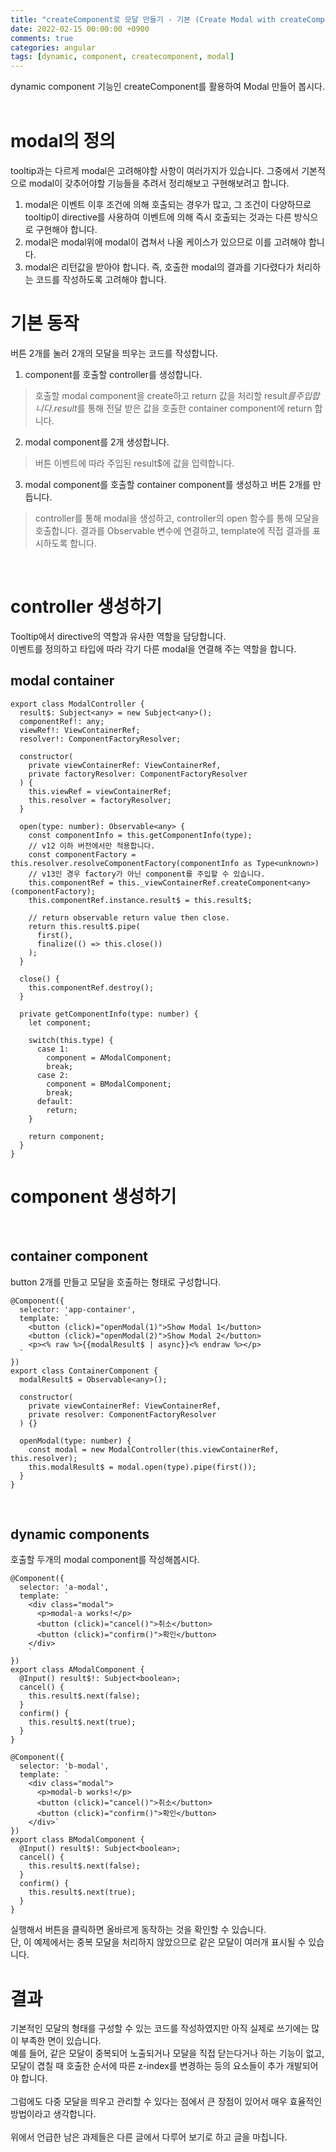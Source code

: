 ```yaml
---
title: "createComponent로 모달 만들기 - 기본 (Create Modal with createComponent)"
date: 2022-02-15 00:00:00 +0900
comments: true
categories: angular
tags: [dynamic, component, createcomponent, modal]
---
```


dynamic component 기능인 createComponent를 활용하여 Modal 만들어 봅시다.<br/>
<br/>


# modal의 정의

tooltip과는 다르게 modal은 고려해야할 사항이 여러가지가 있습니다. 그중에서 기본적으로 modal이 갖추어야할 기능들을 추려서 정리해보고 구현해보려고 합니다.<br/>
1. modal은 이벤트 이후 조건에 의해 호출되는 경우가 많고, 그 조건이 다양하므로 tooltip이 directive를 사용하여 이벤트에 의해 즉시 호출되는 것과는 다른 방식으로 구현해야 합니다.
2. modal은 modal위에 modal이 겹쳐서 나올 케이스가 있으므로 이를 고려해야 합니다.
3. modal은 리턴값을 받아야 합니다. 즉, 호출한 modal의 결과를 기다렸다가 처리하는 코드를 작성하도록 고려해야 합니다.



# 기본 동작

버튼 2개를 눌러 2개의 모달을 띄우는 코드를 작성합니다.<br/>

1. component를 호출할 controller를 생성합니다.
> 호출할 modal component을 create하고 return 값을 처리할 result$를 주입합니다.
> result$를 통해 전달 받은 값을 호출한 container component에 return 합니다.

2. modal component를 2개 생성합니다.
> 버튼 이벤트에 따라 주입된 result$에 값을 입력합니다.

3. modal component를 호출할 container component를 생성하고 버튼 2개를 만듭니다.
> controller를 통해 modal을 생성하고, controller의 open 함수를 통해 모달을 호출합니다.
> 결과를 Observable 변수에 연결하고, template에 직접 결과를 표시하도록 합니다.




<br/>

# controller 생성하기

Tooltip에서 directive의 역할과 유사한 역할을 담당합니다.<br/>
이벤트를 정의하고 타입에 따라 각기 다른 modal을 연결해 주는 역할을 합니다. <br/>

## modal container

```tsx
export class ModalController {
  result$: Subject<any> = new Subject<any>();
  componentRef!: any;
  viewRef!: ViewContainerRef;
  resolver!: ComponentFactoryResolver;

  constructor(
    private viewContainerRef: ViewContainerRef,
    private factoryResolver: ComponentFactoryResolver
  ) {
    this.viewRef = viewContainerRef;
    this.resolver = factoryResolver;
  }

  open(type: number): Observable<any> {
    const componentInfo = this.getComponentInfo(type);
    // v12 이하 버전에서만 적용합니다.
    const componentFactory = this.resolver.resolveComponentFactory(componentInfo as Type<unknown>)
    // v13인 경우 factory가 아닌 component를 주입할 수 있습니다.
    this.componentRef = this._viewContainerRef.createComponent<any>(componentFactory);
    this.componentRef.instance.result$ = this.result$;

    // return observable return value then close.
    return this.result$.pipe(
      first(),
      finalize(() => this.close())
    );
  }

  close() {
    this.componentRef.destroy();
  }

  private getComponentInfo(type: number) {
    let component;

    switch(this.type) {
      case 1:
        component = AModalComponent;
        break;
      case 2: 
        component = BModalComponent;
        break;
      default:
        return;
    }

    return component;
  }
}
```

# component 생성하기

<br/>

## container component

button 2개를 만들고 모달을 호출하는 형태로 구성합니다.

```tsx
@Component({
  selector: 'app-container',
  template: `
    <button (click)="openModal(1)">Show Modal 1</button>
    <button (click)="openModal(2)">Show Modal 2</button>
    <p><% raw %>{{modalResult$ | async}}<% endraw %></p>
  `
})
export class ContainerComponent {
  modalResult$ = Observable<any>();

  constructor(
    private viewContainerRef: ViewContainerRef,
    private resolver: ComponentFactoryResolver
  ) {}

  openModal(type: number) {
    const modal = new ModalController(this.viewContainerRef, this.resolver);
    this.modalResult$ = modal.open(type).pipe(first());
  }
}
```

<br/>

## dynamic components

호출할 두개의 modal component를 작성해봅시다.

```tsx
@Component({
  selector: 'a-modal',
  template: `
    <div class="modal">
      <p>modal-a works!</p>
      <button (click)="cancel()">취소</button>
      <button (click)="confirm()">확인</button>
    </div>
    `
})
export class AModalComponent {
  @Input() result$!: Subject<boolean>;
  cancel() {
    this.result$.next(false);
  }
  confirm() {
    this.result$.next(true);
  }
}

@Component({
  selector: 'b-modal',
  template: `
    <div class="modal">
      <p>modal-b works!</p>
      <button (click)="cancel()">취소</button>
      <button (click)="confirm()">확인</button>
    </div>`
})
export class BModalComponent {
  @Input() result$!: Subject<boolean>;
  cancel() {
    this.result$.next(false);
  }
  confirm() {
    this.result$.next(true);
  }  
}
```

실행해서 버튼을 클릭하면 올바르게 동작하는 것을 확인할 수 있습니다.<br/>
단, 이 예제에서는 중복 모달을 처리하지 않았으므로 같은 모달이 여러개 표시될 수 있습니다.<br/>

# 결과

기본적인 모달의 형태를 구성할 수 있는 코드를 작성하였지만 아직 실제로 쓰기에는 많이 부족한 면이 있습니다.<br/>
예를 들어, 같은 모달이 중복되어 노출되거나 모달을 직접 닫는다거나 하는 기능이 없고, 모달이 겹칠 때 호출한 순서에 따른 z-index를 변경하는 등의 요소들이 추가 개발되어야 합니다. <br/>
<br/>
그럼에도 다중 모달을 띄우고 관리할 수 있다는 점에서 큰 장점이 있어서 매우 효율적인 방법이라고 생각합니다.<br/>
<br/>
위에서 언급한 남은 과제들은 다른 글에서 다루어 보기로 하고 글을 마칩니다.<br/>
